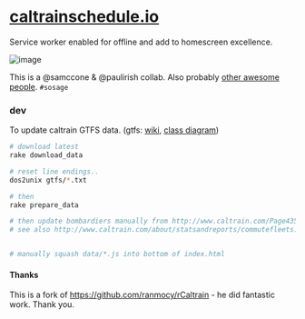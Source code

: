 # [caltrainschedule.io](https://caltrainschedule.io/)

Service worker enabled for offline and add to homescreen excellence.

![image](https://cloud.githubusercontent.com/assets/39191/15494867/a3f2a7c2-2141-11e6-9793-9b38e03aa6cf.png)

This is a @samccone & @paulirish collab. Also probably [other awesome people](https://github.com/paulirish/caltrainschedule.io/graphs/contributors). `#sosage`


### dev

To update caltrain GTFS data. (gtfs: [wiki](https://en.m.wikipedia.org/wiki/General_Transit_Feed_Specification), [class diagram](https://commons.wikimedia.org/wiki/File:GTFS_class_diagram.svg#mw-jump-to-license))
```sh
# download latest
rake download_data

# reset line endings..
dos2unix gtfs/*.txt

# then
rake prepare_data

# then update bombardiers manually from http://www.caltrain.com/Page4354.aspx
# see also http://www.caltrain.com/about/statsandreports/commutefleets.html


# manually squash data/*.js into bottom of index.html
```

#### Thanks

This is a fork of https://github.com/ranmocy/rCaltrain - he did fantastic work. Thank you.
